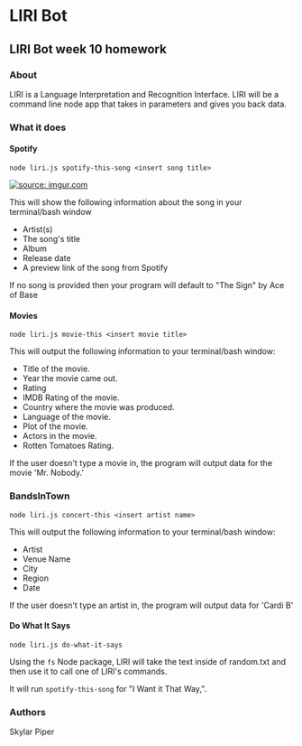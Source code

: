 # LIRI Bot
## LIRI Bot week 10 homework

### About

LIRI is a Language Interpretation and Recognition Interface. LIRI will be a command line node app that takes in parameters and gives you back data.

### What it does

#### Spotify
`node liri.js spotify-this-song <insert song title>`

<a href="https://imgur.com/dEMXo0x"><img src="https://i.imgur.com/dEMXo0x.gif" title="source: imgur.com" /></a>

This will show the following information about the song in your terminal/bash window

- Artist(s)
- The song's title
- Album
- Release date
- A preview link of the song from Spotify

If no song is provided then your program will default to "The Sign" by Ace of Base

#### Movies
`node liri.js movie-this <insert movie title>`

This will output the following information to your terminal/bash window:

- Title of the movie.
- Year the movie came out.
- Rating
- IMDB Rating of the movie.
- Country where the movie was produced.
- Language of the movie.
- Plot of the movie.
- Actors in the movie.
- Rotten Tomatoes Rating.

If the user doesn't type a movie in, the program will output data for the movie 'Mr. Nobody.'

### BandsInTown
`node liri.js concert-this <insert artist name>`

This will output the following information to your terminal/bash window:

- Artist
- Venue Name
- City
- Region
- Date

If the user doesn't type an artist in, the program will output data for 'Cardi B'

#### Do What It Says
`node liri.js do-what-it-says`

Using the `fs` Node package, LIRI will take the text inside of random.txt and then use it to call one of LIRI's commands.

It will run `spotify-this-song` for "I Want it That Way,".

### Authors

Skylar Piper
